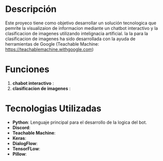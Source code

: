 # Descripción
Este proyeco tiene como objetivo desarrollar un solución tecnologica que pemrite la visualizaion 
de informacion mediante un chatbot interactivo y la clasificacion de imagenes utilizando
intelignacia artificial. la Ia para la clasificacion de imagenes ha sido desarrollada con la
ayuda de herramientas de Google (Teachable Machine: https://teachablemachine.withgoogle.com)

# Funciones
1. **chabot interactivo** :
2. **clasificacion de imagenes** :

# Tecnologias Utilizadas
- **Python**: Lenguaje principal para el desarrollo de la logica del bot.
- **Discord**:
- **Teachable Machine**:
- **Keras**:
- **DialogFlow**:
- **TensorFLow**:
- **Pillow**:
